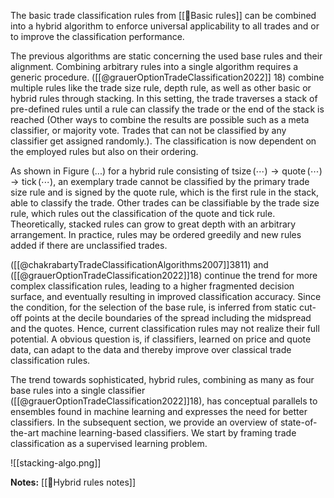  The basic trade classification rules from [[🔢Basic rules]] can be combined into a hybrid algorithm to enforce universal applicability to all trades and or to improve the classification performance.


The previous algorithms are static concerning the used base rules and their alignment. Combining arbitrary rules into a single algorithm requires a generic procedure. ([[@grauerOptionTradeClassification2022]] 18) combine multiple rules like the trade size rule, depth rule, as well as other basic or hybrid rules through stacking. In this setting, the trade traverses a stack of pre-defined rules until a rule can classify the trade or the end of the stack is reached (Other ways to combine the results are possible such as a meta classifier, or majority vote. Trades that can not be classified by any classifier get assigned randomly.). The classification is now dependent on the employed rules but also on their ordering.  

As shown in Figure (...) for a hybrid rule consisting of $\operatorname{tsize}(\cdots) \to \operatorname{quote}(\cdots) \to \operatorname{tick}(\cdots)$, an exemplary trade cannot be classified by the primary trade size rule and is signed by the quote rule, which is the first rule in the stack, able to classify the trade. Other trades can be classifiable by the trade size rule, which rules out the classification of the quote and tick rule. Theoretically, stacked rules can grow to great depth with an arbitrary arrangement. In practice, rules may be ordered greedily and new rules added if there are unclassified trades.

([[@chakrabartyTradeClassificationAlgorithms2007]]3811) and ([[@grauerOptionTradeClassification2022]]18) continue the trend for more complex classification rules, leading to a higher fragmented decision surface, and eventually resulting in improved classification accuracy. Since the condition, for the selection of the base rule, is inferred from static cut-off points at the decile boundaries of the spread including the midspread and the quotes. Hence, current classification rules may not realize their full potential. A obvious question is, if classifiers, learned on price and quote data, can adapt to the data and thereby improve over classical trade classification rules.

The trend towards sophisticated, hybrid rules, combining as many as four base rules into a single classifier ([[@grauerOptionTradeClassification2022]]18), has conceptual parallels to ensembles found in machine learning and expresses the need for better classifiers. In the subsequent section, we provide an overview of state-of-the-art machine learning-based classifiers. We start by framing trade classification as a supervised learning problem.





![[stacking-algo.png]]

**Notes:**
[[🔢Hybrid rules notes]]